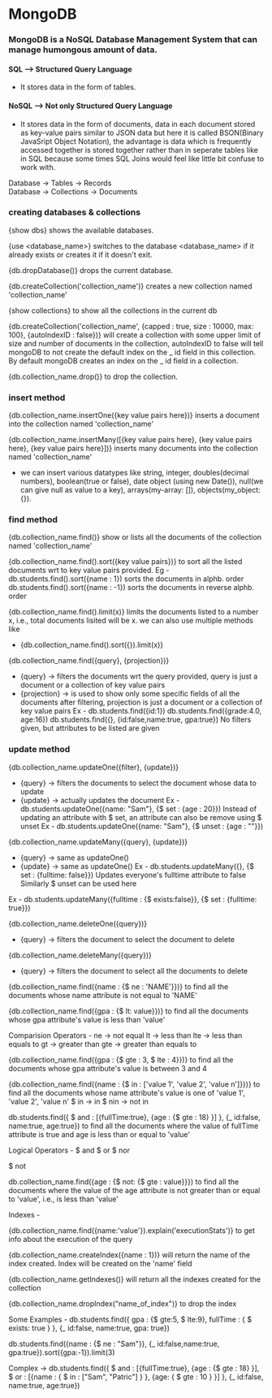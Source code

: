 # MongoDB
### MongoDB is a NoSQL Database Management System that can manage humongous amount of data.
#### SQL --> Structured Query Language
- It stores data in the form of tables.
#### NoSQL --> Not only Structured Query Language
- It stores data in the form of documents, data in each document stored as key-value pairs similar to JSON data but here it is called BSON(Binary JavaSript Object Notation), the advantage is data which is frequently accessed together is stored together rather than in seperate tables like in SQL because some times SQL Joins would feel like little bit confuse to work with.

Database -> Tables -> Records\
Database -> Collections -> Documents

### creating databases & collections
{show dbs} shows the available databases.

{use <database_name>} switches to the database <database_name> if it already exists or creates it if it doesn't exit.

{db.dropDatabase()} drops the current database.

{db.createCollection('collection_name')} creates a new collection named 'collection_name'

{show collections} to show all the collections in the current db

{db.createCollection('collection_name', {capped : true, size : 10000, max: 100}, {autoIndexID : false})} will create a collection with some upper limit of size and number of documents in the collection, autoIndexID to false will tell mongoDB to not create the default index on the _ id field in this collection.
By default mongoDB creates an index on the _ id field in a collection.

{db.collection_name.drop()} to drop the collection.

### insert method
{db.collection_name.insertOne({key value pairs here})} inserts a document into the collection named 'collection_name'

{db.collection_name.insertMany([{key value pairs here}, {key value pairs here}, {key value pairs here}])} inserts many documents into the collection named 'collection_name'
- we can insert various datatypes like string, integer, doubles(decimal numbers), boolean(true or false), date object (using new Date()), null(we can give null as value to a key), arrays(my-array: []), objects(my_object: {}).

### find method
{db.collection_name.find()} show or lists all the documents of the collection named 'collection_name'

{db.collection_name.find().sort({key value pairs})} to sort all the listed documents wrt to key value pairs provided.
Eg - 
db.students.find().sort({name : 1}) sorts the documents in alphb. order
db.students.find().sort({name : -1}) sorts the documents in reverse alphb. order

{db.collection_name.find().limit(x)} limits the documents listed to a number x, i.e., total documents lisited will be x.
we can also use multiple methods like
- {db.collection_name.find().sort({}).limit(x)}

{db.collection_name.find({query}, {projection})} 
- {query} -> filters the documents wrt the query provided, query is just a document or a collection of key value pairs
- {projection} -> is used to show only some specific fields of all the documents after filtering, projection is just a document or a collection of key value pairs
Ex -
db.students.find({id:1})
db.students.find({grade:4.0, age:16})
db.students.find({}, {id:false,name:true, gpa:true})
No filters given, but attributes to be listed are given

### update method
{db.collection_name.updateOne({filter}, {update})}
- {query} -> filters the documents to select the document whose data to update
- {update} -> actually updates the document 
Ex - 
db.students.updateOne({name: "Sam"}, {$ set : {age : 20}})
Instead of updating an attribute with $ set, an attribute can also be remove using $ unset
Ex - 
db.students.updateOne({name: "Sam"}, {$ unset : {age : ""}})

{db.collection_name.updateMany({query}, {update})}
- {query} -> same as updateOne()
- {update} -> same as updateOne()
Ex -
db.students.updateMany({}, {$ set : {fulltime: false}})
Updates everyone's fulltime attribute to false
Similarly $ unset can be used here

Ex - 
db.students.updateMany({fulltime : {$ exists:false}}, {$ set : {fulltime: true}})

{db.collection_name.deleteOne({query})}
- {query} -> filters the document to select the document to delete

{db.collection_name.deleteMany({query})}
- {query} -> filters the document to select all the documents to delete

{db.collection_name.find({name : {$ ne : 'NAME'}})} 
to find all the documents whose name attribute is not equal to 'NAME'

{db.collection_name.find({gpa : {$ lt: value}})}
to find all the documents whose gpa attribute's value is less than 'value'

Comparision Operators -
ne -> not equal
lt -> less than
lte -> less than equals to
gt -> greater than
gte -> greater than equals to

{db.collection_name.find({gpa : {$ gte : 3, $ lte : 4}})}
to find all the documents whose gpa attribute's value is between 3 and 4

{db.collection_name.find({name : {$ in : ['value 1', 'value 2', 'value n']}})}
to find all the documents whose name attribute's value is one of 'value 1', 'value 2', 'value n'
$ in -> in
$ nin -> not in

db.students.find({ $ and : [{fullTime:true}, {age : {$ gte : 18}  }]  }, {_ id:false, name:true, age:true})
to find all the documents where the value of fullTime attribute is true and age is less than or equal to 'value'

Logical Operators - 
$ and
$ or
$ nor

$ not 

db.collection_name.find({age : {$ not: {$ gte : value}}})
to find all the documents where the value of the age attribute is not greater than or equal to 'value', i.e., is less than 'value'

Indexes -

{db.collection_name.find({name:'value'}).explain('executionStats')}
to get info about the execution of the query

{db.collection_name.createIndex({name : 1})}
will return the name of the index created.
Index will be created on the 'name' field

{db.collection_name.getIndexes()}
will return all the indexes created for the collection

{db.collection_name.dropIndex("name_of_index")}
to drop the index

Some Examples -
db.students.find({ gpa : {$ gte:5, $ lte:9}, fullTime : { $ exists: true } }, {_ id:false, name:true, gpa: true})

db.students.find({name : {$ ne : "Sam"}}, {_ id:false,name:true, gpa:true}).sort({gpa:-1}).limit(3)

Complex -> 
 db.students.find({ $ and : [{fullTime:true}, {age : {$ gte : 18}  }], $ or : [{name : { $ in : ["Sam", "Patric"] }  }, {age: { $ gte : 10 }  }]  }, {_ id:false, name:true, age:true})
